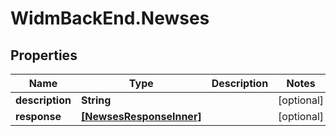 # WidmBackEnd.Newses

## Properties

Name | Type | Description | Notes
------------ | ------------- | ------------- | -------------
**description** | **String** |  | [optional] 
**response** | [**[NewsesResponseInner]**](NewsesResponseInner.md) |  | [optional] 


